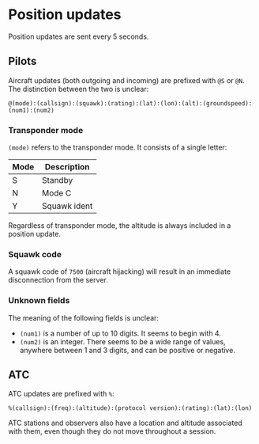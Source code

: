# Position updates

Position updates are sent every 5 seconds.



## Pilots ##

Aircraft updates (both outgoing and incoming) are prefixed with `@S` or `@N`. The distinction between the two is unclear:

```
@(mode):(callsign):(squawk):(rating):(lat):(lon):(alt):(groundspeed):(num1):(num2) 
```

### Transponder mode ###

`(mode)` refers to the transponder mode. It consists of a single letter:

| Mode | Description  |
| ---- | ------------ |
| S    | Standby      |
| N    | Mode C       |
| Y    | Squawk ident |

Regardless of transponder mode, the altitude is always included in a position update.

### Squawk code ###

A squawk code of `7500` (aircraft hijacking) will result in an immediate disconnection from the server.

### Unknown fields ###

The meaning of the following fields is unclear:

* `(num1)` is a number of up to 10 digits.  It seems to begin with 4.
* `(num2)` is an integer. There seems to be a wide range of values, anywhere between 1 and 3 digits, and can be positive or negative.



## ATC ##

ATC updates are prefixed with `%`:

```
%(callsign):(freq):(altitude):(protocol version):(rating):(lat):(lon)
```

ATC stations and observers also have a location and altitude associated with them, even though they do not move throughout a session.

